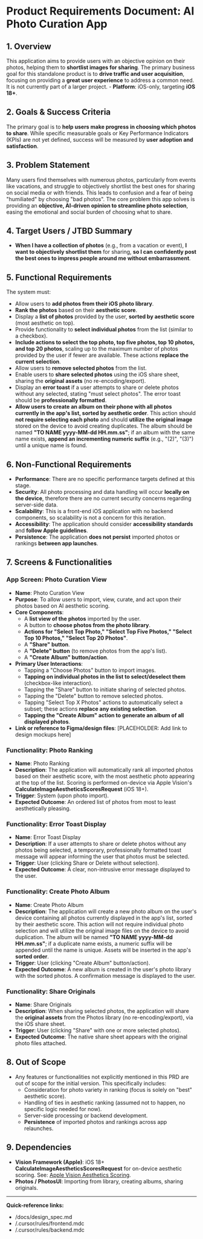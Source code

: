 # Product Requirements Document: AI Photo Curation App

## 1. Overview
This application aims to provide users with an objective opinion on their photos, helping them to **shortlist images for sharing**. The primary business goal for this standalone product is to **drive traffic and user acquisition**, focusing on providing a **great user experience** to address a common need. It is not currently part of a larger project.
\- **Platform**: iOS-only, targeting **iOS 18+**.

## 2. Goals & Success Criteria
The primary goal is to **help users make progress in choosing which photos to share**. While specific measurable goals or Key Performance Indicators (KPIs) are not yet defined, success will be measured by **user adoption and satisfaction**.

## 3. Problem Statement
Many users find themselves with numerous photos, particularly from events like vacations, and struggle to objectively shortlist the best ones for sharing on social media or with friends. This leads to confusion and a fear of being "humiliated" by choosing "bad photos". The core problem this app solves is providing an **objective, AI-driven opinion to streamline photo selection**, easing the emotional and social burden of choosing what to share.

## 4. Target Users / JTBD Summary
*   **When I have a collection of photos** (e.g., from a vacation or event), **I want to objectively shortlist them** for sharing, **so I can confidently post the best ones to impress people around me without embarrassment**.

## 5. Functional Requirements
The system must:
*   Allow users to **add photos from their iOS photo library**.
*   **Rank the photos** based on their **aesthetic score**.
*   Display a **list of photos** provided by the user, **sorted by aesthetic score** (most aesthetic on top).
*   Provide functionality to **select individual photos** from the list (similar to a checkbox).
*   **Include actions to select the top photo, top five photos, top 10 photos, and top 20 photos**, scaling up to the maximum number of photos provided by the user if fewer are available. These actions **replace the current selection**.
*   Allow users to **remove selected photos** from the list.
*   Enable users to **share selected photos** using the iOS share sheet, sharing the **original assets** (no re-encoding/export).
*   Display an **error toast** if a user attempts to share or delete photos without any selected, stating "must select photos". The error toast should be **professionally formatted**.
*   **Allow users to create an album on their phone with all photos currently in the app's list, sorted by aesthetic order**. This action should **not require selecting each photo** and should **utilize the original image** stored on the device to avoid creating duplicates. The album should be named **"TO NAME yyyy-MM-dd HH.mm.ss"**; if an album with the same name exists, **append an incrementing numeric suffix** (e.g., "(2)", "(3)") until a unique name is found.

## 6. Non-Functional Requirements
*   **Performance**: There are no specific performance targets defined at this stage.
*   **Security**: All photo processing and data handling will occur **locally on the device**, therefore there are no current security concerns regarding server-side data.
*   **Scalability**: This is a front-end iOS application with no backend components, so scalability is not a concern for this iteration.
*   **Accessibility**: The application should consider **accessibility standards** and **follow Apple guidelines**.
*   **Persistence**: The application **does not persist** imported photos or rankings **between app launches**.

## 7. Screens & Functionalities

### App Screen: Photo Curation View
*   **Name**: Photo Curation View
*   **Purpose**: To allow users to import, view, curate, and act upon their photos based on AI aesthetic scoring.
*   **Core Components**:
    *   A **list view of the photos** imported by the user.
    *   A button to **choose photos from the photo library**.
    *   **Actions for "Select Top Photo," "Select Top Five Photos," "Select Top 10 Photos," "Select Top 20 Photos"**.
    *   A **"Share" button**.
    *   A **"Delete" button** (to remove photos from the app's list).
    *   A **"Create Album" button/action**.
*   **Primary User Interactions**:
    *   Tapping a "Choose Photos" button to import images.
    *   **Tapping on individual photos in the list to select/deselect them** (checkbox-like interaction).
    *   Tapping the "Share" button to initiate sharing of selected photos.
    *   Tapping the "Delete" button to remove selected photos.
    *   Tapping "Select Top X Photos" actions to automatically select a subset; these actions **replace any existing selection**.
    *   **Tapping the "Create Album" action to generate an album of all displayed photos**.
*   **Link or reference to Figma/design files**: [PLACEHOLDER: Add link to design mockups here]

### Functionality: Photo Ranking
*   **Name**: Photo Ranking
*   **Description**: The application will automatically rank all imported photos based on their aesthetic score, with the most aesthetic photo appearing at the top of the list. Scoring is performed on-device via Apple Vision's **CalculateImageAestheticsScoresRequest** (iOS 18+).
*   **Trigger**: System (upon photo import).
*   **Expected Outcome**: An ordered list of photos from most to least aesthetically pleasing.

### Functionality: Error Toast Display
*   **Name**: Error Toast Display
*   **Description**: If a user attempts to share or delete photos without any photos being selected, a temporary, professionally formatted toast message will appear informing the user that photos must be selected.
*   **Trigger**: User (clicking Share or Delete without selection).
*   **Expected Outcome**: A clear, non-intrusive error message displayed to the user.

### Functionality: Create Photo Album
*   **Name**: Create Photo Album
*   **Description**: The application will create a new photo album on the user's device containing all photos currently displayed in the app's list, sorted by their aesthetic score. This action will not require individual photo selection and will utilize the original image files on the device to avoid duplication. The album will be named **"TO NAME yyyy-MM-dd HH.mm.ss"**; if a duplicate name exists, a numeric suffix will be appended until the name is unique. Assets will be inserted in the app's **sorted order**.
*   **Trigger**: User (clicking "Create Album" button/action).
*   **Expected Outcome**: A new album is created in the user's photo library with the sorted photos. A confirmation message is displayed to the user.

### Functionality: Share Originals
*   **Name**: Share Originals
*   **Description**: When sharing selected photos, the application will share the **original assets** from the Photos library (no re-encoding/export), via the iOS share sheet.
*   **Trigger**: User (clicking "Share" with one or more selected photos).
*   **Expected Outcome**: The native share sheet appears with the original photo files attached.

## 8. Out of Scope
*   Any features or functionalities not explicitly mentioned in this PRD are out of scope for the initial version. This specifically includes:
    *   Consideration for photo variety in ranking (focus is solely on "best" aesthetic score).
    *   Handling of ties in aesthetic ranking (assumed not to happen, no specific logic needed for now).
    *   Server-side processing or backend development.
    *   **Persistence** of imported photos and rankings across app relaunches.

## 9. Dependencies
*   **Vision Framework (Apple)**: iOS 18+ **CalculateImageAestheticsScoresRequest** for on-device aesthetic scoring. See: [Apple Vision Aesthetics Scoring](https://developer.apple.com/documentation/vision/calculateimageaestheticsscoresrequest).
*   **Photos / PhotosUI**: Importing from library, creating albums, sharing originals.

---
**Quick-reference links:**
*   /docs/design_spec.md
*   /.cursor/rules/frontend.mdc
*   /.cursor/rules/backend.mdc